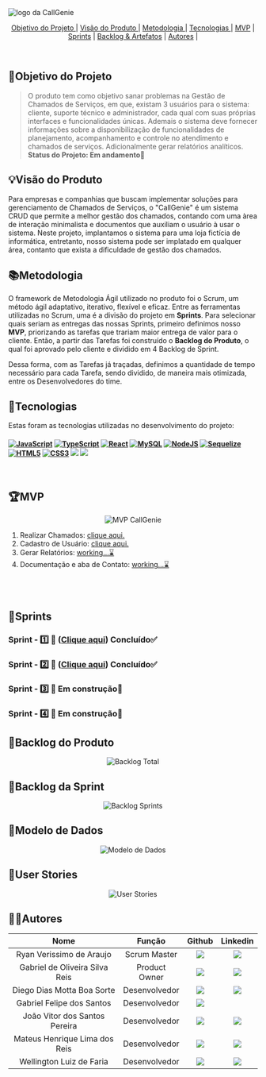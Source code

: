 
  <img src="/documents/img/callgenielogogit.png" alt="logo da CallGenie">
<br>
  

<p align="center">
  <a href="#objetivo">Objetivo do Projeto </a>  |
  <a href="#visão">Visão do Produto </a>  |
  <a href="#metodologia">Metodologia </a>  |
  <a href="#tecnologias">Tecnologias </a>  |
  <a href="#mvp">MVP</a>  |
  <a href="#sprints">Sprints</a>  |
  <a href="#backlogArtefatos">Backlog & Artefatos</a>  | 
  <a href="#autores">Autores</a>  |
</p>

</br>

<span id="objetivo">
  
## 📌Objetivo do Projeto
> O produto tem como objetivo sanar problemas na Gestão de Chamados de Serviços, em que, existam 3 usuários para o sistema: cliente, suporte técnico e administrador, cada qual com suas próprias interfaces e funcionalidades únicas. Ademais o sistema deve fornecer informações sobre a disponibilização de funcionalidades de planejamento, acompanhamento e controle no atendimento e chamados de serviços. Adicionalmente gerar relatórios analíticos. 
> **Status do Projeto: Em andamento🚧**


<span id="visão">
  
## 💡Visão do Produto
Para empresas e companhias que buscam implementar soluções para gerenciamento de Chamados de Serviços, o "CallGenie" é um sistema CRUD que permite a melhor gestão dos chamados, contando com uma àrea de interação minimalista e documentos que auxiliam o usuário à usar o sistema. Neste projeto, implantamos o sistema para uma loja fictícia de informática, entretanto, nosso sistema pode ser implatado em qualquer área, contanto que exista a dificuldade de gestão dos chamados.

<span id="metodologia">
  
## 📚Metodologia
O framework de Metodologia Ágil utilizado no produto foi o Scrum, um método ágil adaptativo, iterativo, flexível e eficaz. Entre as ferramentas utilizadas no Scrum, uma é a divisão do projeto em **Sprints**. Para selecionar quais seriam as entregas das nossas Sprints, primeiro definimos nosso **MVP**, priorizando as tarefas que trariam maior entrega de valor para o cliente. Então, a partir das Tarefas foi construído o **Backlog do Produto**,  o qual foi aprovado pelo cliente e dividido em 4 Backlog de Sprint.

Dessa forma, com as Tarefas já traçadas, definimos a quantidade de tempo necessário para cada Tarefa, sendo dividido, de maneira mais otimizada, entre os Desenvolvedores do time.

<span id="tecnologias">
  
## 🔌**Tecnologias**
Estas foram as tecnologias utilizadas no desenvolvimento do projeto:

<h4 align="left">
 <a href="https://www.w3schools.com/js/" target="_blank"><img src="https://img.shields.io/badge/JavaScript-ffff00?style=for-the-badge&logo=JavaScript&logoColor=black" alt ='JavaScript'target="_blank"></a> <a href="https://www.typescriptlang.org/" target="_blank"><img src="https://img.shields.io/badge/TypeScript-3179c7?style=for-the-badge&logo=TypeScript&logoColor=white" alt ='TypeScript'target="_blank"></a> <a href="https://react.dev/" target="_blank"><img src="https://img.shields.io/badge/-React-23272f?style=for-the-badge&logo=React&logoColor=#149eca" alt='React' target="_blank"></a> <a href="https://www.mysql.com/" target="_blank"><img src="https://img.shields.io/badge/-MySQL-ffffff?style=for-the-badge&logo=MySQL&logoColor=orange" alt='MySQL' target="_blank"></a> <a href="https://nodejs.org/pt-br" target="_blank"><img src="https://img.shields.io/badge/-Node-57a746?style=for-the-badge&logo=nodedotjs&logoColor=black" alt='NodeJS' target="_blank"></a> <a href="https://sequelize.org/" target="_blank"><img src="https://img.shields.io/badge/Sequelize-ffffff?style=for-the-badge&logo=Sequelize&logoColor=blue"" alt='Sequelize' target="_blank"></a> <a href="https://html.com/html5/" target="_blank"><img src="https://img.shields.io/badge/-HTML-e44d25?style=for-the-badge&logo=HTML5&logoColor=white" alt='HTML5' target="_blank"></a> <a href="https://www.w3schools.com/css/" target="_blank"><img src="https://img.shields.io/badge/-CSS-264de4?style=for-the-badge&logo=CSS3&logoColor=white" alt='CSS3' target="_blank"></a> <a href="https://www.figma.com" target="_blank"><img src="https://img.shields.io/badge/-Figma-%23E4405F?style=for-the-badge&logo=Figma&logoColor=white" target="_blank"></a> <a href="https://code.visualstudio.com" target="_blank"><img src="https://img.shields.io/badge/-Visual Studio-%2384CE?style=for-the-badge&logo=Visual Studio Code&logoColor=white" target="_blank"></a>
</h4>
<br>

<span id="mvp">
  
## 🏆**MVP**
<p align="center">
<img src= "/documents/img/MVP CallGenie.png" alt="MVP CallGenie">
<br>
  
1. Realizar Chamados: [clique aqui.](/documents/sprints/sprint1)
2. Cadastro de Usuário: [clique aqui.](/documents/sprints/sprint2)
3. Gerar Relatórios: [working...⌛]()
4. Documentação e aba de Contato: [working...⌛]()

<br>

<br>

<span id="sprints">

## 📅Sprints 

### Sprint - 1️⃣ 🎯 ([Clique aqui](/documents/sprints/sprint1))  Concluído✅

### Sprint - 2️⃣ 🎯 ([Clique aqui](/documents/sprints/sprint2))  Concluído✅

### Sprint - 3️⃣ 🎯   Em construção🚧

### Sprint - 4️⃣ 🎯   Em construção🚧

<span id="backlogArtefatos">
  
## 🌲Backlog do Produto
<p align="center">
<img src= "/documents/img/Product Backlog.png" alt="Backlog Total">
<br>  

## 🌱Backlog da Sprint
<p align="center">
<img src= "/documents/img/backloggit.png" alt="Backlog Sprints">
<br>

## 🧱Modelo de Dados
<p align="center">
<img src="/documents/img/CallGenie_Data_Model-2023-10-12_10-42.svg" alt="Modelo de Dados">
<br>

## 👥User Stories
<p align="center">
<img src="/documents/img/user stories.svg" alt="User Stories">
  
## 👨‍💻**Autores** 

|      Nome      |    Função       |                            Github                             |                           Linkedin                           |
| :--------------: | :-----------: | :----------------------------------------------------------: | :----------------------------------------------------------: |
|  Ryan Verissimo de Araujo     | Scrum Master  | <a href="https://github.com/ryanvdaraujo"><img src="https://img.shields.io/badge/GitHub-100000?style=for-the-badge&logo=github&logoColor=white"></a> | <a href="https://www.linkedin.com/in/ryan-verissimo-de-araujo-910925239/"><img src="https://img.shields.io/badge/LinkedIn-0077B5?style=for-the-badge&logo=linkedin&logoColor=white"></a> |
|  Gabriel de Oliveira Silva Reis    | Product Owner | <a href="https://github.com/b4hia"><img src="https://img.shields.io/badge/GitHub-100000?style=for-the-badge&logo=github&logoColor=white"></a> | <a href="https://www.linkedin.com/in/gabriel-de-oliveira-silva-reis-798447266/"><img src="https://img.shields.io/badge/LinkedIn-0077B5?style=for-the-badge&logo=linkedin&logoColor=white"></a> |
| Diego Dias Motta Boa Sorte | Desenvolvedor | <a href="https://github.com/diegoboasorte"><img src="https://img.shields.io/badge/GitHub-100000?style=for-the-badge&logo=github&logoColor=white"></a> | <a href="https://www.linkedin.com/in/diegoboasorte"><img src="https://img.shields.io/badge/LinkedIn-0077B5?style=for-the-badge&logo=linkedin&logoColor=white"></a> |
| Gabriel Felipe dos Santos  | Desenvolvedor | <a href="https://github.com/gabrielfsantos99"><img src="https://img.shields.io/badge/GitHub-100000?style=for-the-badge&logo=github&logoColor=white"></a> | 
| João Vitor dos Santos Pereira  | Desenvolvedor | <a href="https://github.com/JaovitoP"><img src="https://img.shields.io/badge/GitHub-100000?style=for-the-badge&logo=github&logoColor=white"></a> | <a href="https://www.linkedin.com/in/joaopereira18/"><img src="https://img.shields.io/badge/LinkedIn-0077B5?style=for-the-badge&logo=linkedin&logoColor=white"></a> |
| Mateus Henrique Lima dos Reis | Desenvolvedor | <a href="https://github.com/mhlreis"><img src="https://img.shields.io/badge/GitHub-100000?style=for-the-badge&logo=github&logoColor=white"></a> | <a href="https://br.linkedin.com/in/mhlreis"><img src="https://img.shields.io/badge/LinkedIn-0077B5?style=for-the-badge&logo=linkedin&logoColor=white"></a>
| Wellington Luiz de Faria   | Desenvolvedor | <a href="https://github.com/WellingtonLFaria"><img src="https://img.shields.io/badge/GitHub-100000?style=for-the-badge&logo=github&logoColor=white"></a> | <a href="https://br.linkedin.com/in/wellington-luiz-de-faria-92007425b"><img src="https://img.shields.io/badge/LinkedIn-0077B5?style=for-the-badge&logo=linkedin&logoColor=white"></a> |


